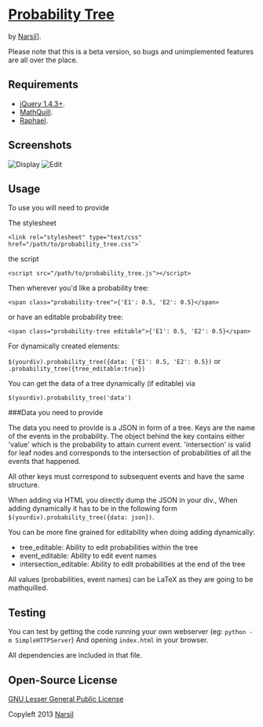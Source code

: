 # [Probability Tree](http://narsil.github.com)

by [Narsil][]].

[Narsil]: http://github.com/Narsil

Please note that this is a beta version, so bugs and unimplemented features
are all over the place.

## Requirements

* [jQuery 1.4.3+](http://jquery.com).
* [MathQuill](http://mathquill.github.com).
* [Raphael](http://raphaeljs.com).


## Screenshots

![Display](img/display.jpg "Display")
![Edit](img/edit.jpg "Edit")


## Usage

To use you will need to provide

The stylesheet

    <link rel="stylesheet" type="text/css" href="/path/to/probability_tree.css">`

the script

    <script src="/path/to/probability_tree.js"></script>

Then wherever you'd like a probability tree:

    <span class="probability-tree">{'E1': 0.5, 'E2': 0.5}</span>

or have an editable probability tree:

    <span class="probability-tree editable">{'E1': 0.5, 'E2': 0.5}</span>

For dynamically created elements:

`$(yourdiv).probability_tree({data: {'E1': 0.5, 'E2': 0.5})` or `.probability_tree({tree_editable:true})`


You can get the data of a tree dynamically (if editable) via 


    $(yourdiv).probability_tree('data')


###Data you need to provide

The data you need to provide is a JSON in form of a tree. Keys are the name of the
events in the probability. The object behind the key contains either 'value' which
is the probability to attain current event. 'intersection' is valid for leaf nodes
and corresponds to the intersection of probabilities of all the events that happened.

All other keys must correspond to subsequent events and have the same structure.

When adding via HTML you directly dump the JSON in your div., When adding 
dynamically it has to be in the following form `$(yourdiv).probability_tree({data: json})`.

You can be more fine grained for editability when doing adding dynamically:

* tree_editable:  Ability to edit probabilities within the tree
* event_editable: Ability to edit event names
* intersection_editable: Ability to edit probabilities at the end of the tree


All values (probabilities, event names) can be LaTeX as they are going to be mathquilled.

## Testing

You can test by getting the code running your own webserver (eg: `python -m SimpleHTTPServer`)
And opening `index.html` in your browser.

All dependencies are included in that file.

## Open-Source License

[GNU Lesser General Public License](http://www.gnu.org/licenses/lgpl.html)

Copyleft 2013 [Narsil](http://github.com/Narsil)
